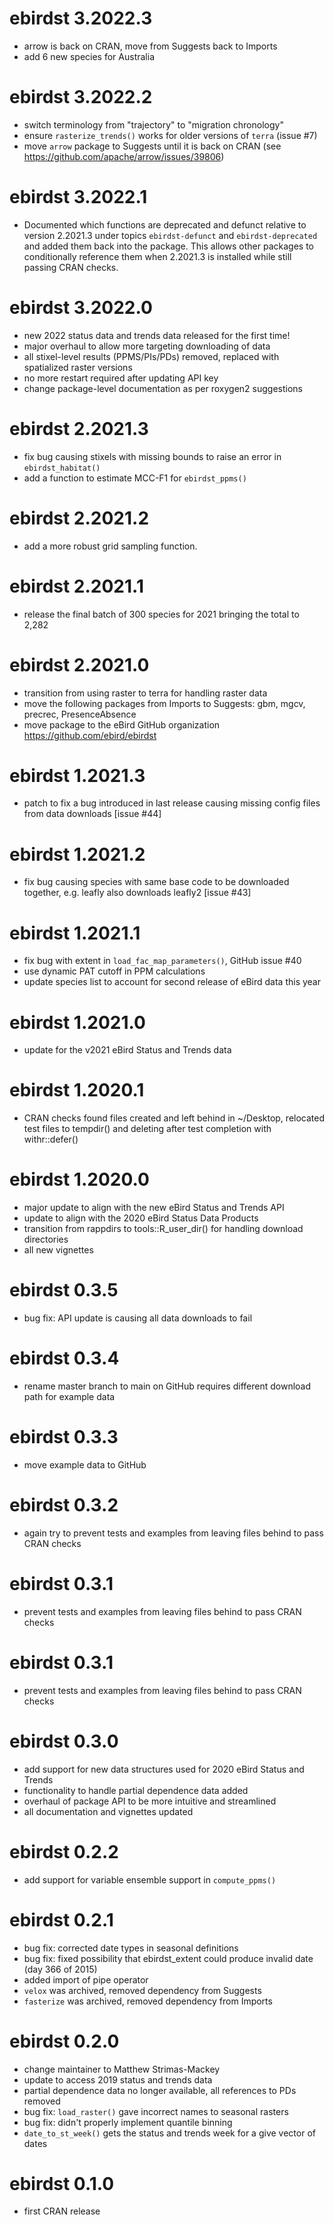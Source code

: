 # ebirdst 3.2022.3

- arrow is back on CRAN, move from Suggests back to Imports
- add 6 new species for Australia

# ebirdst 3.2022.2

- switch terminology from "trajectory" to "migration chronology"
- ensure `rasterize_trends()` works for older versions of `terra` (issue #7)
- move `arrow` package to Suggests until it is back on CRAN (see https://github.com/apache/arrow/issues/39806)

# ebirdst 3.2022.1

- Documented which functions are deprecated and defunct relative to version
  2.2021.3 under topics `ebirdst-defunct` and `ebirdst-deprecated` and added
  them back into the package.  This allows other packages to conditionally 
  reference them when 2.2021.3 is installed while still passing CRAN checks. 

# ebirdst 3.2022.0

- new 2022 status data and trends data released for the first time!
- major overhaul to allow more targeting downloading of data
- all stixel-level results (PPMS/PIs/PDs) removed, replaced with spatialized raster versions
- no more restart required after updating API key
- change package-level documentation as per roxygen2 suggestions

# ebirdst 2.2021.3

- fix bug causing stixels with missing bounds to raise an error in `ebirdst_habitat()`
- add a function to estimate MCC-F1 for `ebirdst_ppms()`

# ebirdst 2.2021.2

- add a more robust grid sampling function.

# ebirdst 2.2021.1

- release the final batch of 300 species for 2021 bringing the total to 2,282

# ebirdst 2.2021.0

- transition from using raster to terra for handling raster data
- move the following packages from Imports to Suggests: gbm, mgcv, precrec, PresenceAbsence
- move package to the eBird GitHub organization https://github.com/ebird/ebirdst

# ebirdst 1.2021.3

- patch to fix a bug introduced in last release causing missing config files from data downloads [issue #44]

# ebirdst 1.2021.2

- fix bug causing species with same base code to be downloaded together, e.g. leafly also downloads leafly2 [issue #43]

# ebirdst 1.2021.1

- fix bug with extent in `load_fac_map_parameters()`, GitHub issue #40
- use dynamic PAT cutoff in PPM calculations
- update species list to account for second release of eBird data this year

# ebirdst 1.2021.0

- update for the v2021 eBird Status and Trends data

# ebirdst 1.2020.1

- CRAN checks found files created and left behind in ~/Desktop, relocated test files to tempdir() and deleting after test completion with withr::defer()  

# ebirdst 1.2020.0

- major update to align with the new eBird Status and Trends API
- update to align with the 2020 eBird Status Data Products
- transition from rappdirs to tools::R_user_dir() for handling download directories
- all new vignettes

# ebirdst 0.3.5

- bug fix: API update is causing all data downloads to fail

# ebirdst 0.3.4

- rename master branch to main on GitHub requires different download path for example data

# ebirdst 0.3.3

- move example data to GitHub

# ebirdst 0.3.2

- again try to prevent tests and examples from leaving files behind to pass CRAN checks

# ebirdst 0.3.1

- prevent tests and examples from leaving files behind to pass CRAN checks

# ebirdst 0.3.1

- prevent tests and examples from leaving files behind to pass CRAN checks

# ebirdst 0.3.0

- add support for new data structures used for 2020 eBird Status and Trends
- functionality to handle partial dependence data added
- overhaul of package API to be more intuitive and streamlined
- all documentation and vignettes updated

# ebirdst 0.2.2

- add support for variable ensemble support in `compute_ppms()`

# ebirdst 0.2.1

- bug fix: corrected date types in seasonal definitions
- bug fix: fixed possibility that ebirdst_extent could produce invalid date (day 366 of 2015)
- added import of pipe operator
- `velox` was archived, removed dependency from Suggests
- `fasterize` was archived, removed dependency from Imports

# ebirdst 0.2.0

- change maintainer to Matthew Strimas-Mackey
- update to access 2019 status and trends data
- partial dependence data no longer available, all references to PDs removed
- bug fix: `load_raster()` gave incorrect names to seasonal rasters
- bug fix: didn't properly implement quantile binning
- `date_to_st_week()` gets the status and trends week for a give vector of dates

# ebirdst 0.1.0

- first CRAN release

